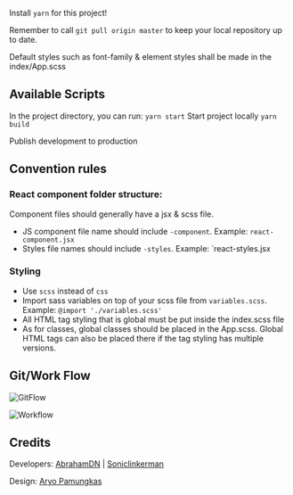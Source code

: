 Install `yarn` for this project!

Remember to call `git pull origin master` to keep your local repository up to date.

Default styles such as font-family & element styles shall be made in the index/App.scss

## Available Scripts

In the project directory, you can run:
`yarn start`
Start project locally
`yarn build`

Publish development to production


## Convention rules
 ### React component folder structure:
 Component files should generally have a jsx & scss file.
  * JS component file name should include `-component`. Example: `react-component.jsx`
  * Styles file names should include `-styles`. Example: `react-styles.jsx   
 ### Styling
  * Use `scss` instead of `css`
  * Import sass variables on top of your scss file from `variables.scss`. Example: `@import './variables.scss'`
  * All HTML tag styling that is global must be put inside the index.scss file
  * As for classes, global classes should be placed in the App.scss. Global HTML tags can also be placed there if the tag styling has multiple versions.
  
## Git/Work Flow
![GitFlow](https://miro.medium.com/max/705/1*BMOwwcLBTgzk3EjBVEOfiA.png)

![Workflow](https://i.ibb.co/qs2b1Df/Trafalgar-Flow-Chart-s.png)

## Credits
Developers: [AbrahamDN](https://github.com/AbrahamDN) | [Soniclinkerman](https://github.com/soniclinkerman)

Design: [Aryo Pamungkas](https://dribbble.com/shots/12514026--FIGMA-FREEBIE-Landing-page-for-a-healthcare-startup/attachments/4121905?mode=media)
